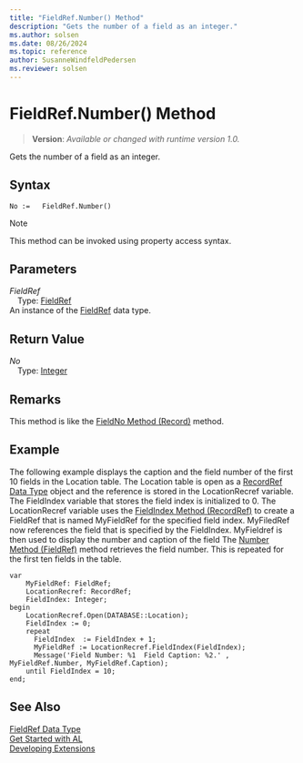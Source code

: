 ```yaml
---
title: "FieldRef.Number() Method"
description: "Gets the number of a field as an integer."
ms.author: solsen
ms.date: 08/26/2024
ms.topic: reference
author: SusanneWindfeldPedersen
ms.reviewer: solsen
---
```

[//]: # (START>DO_NOT_EDIT)
[//]: # (IMPORTANT:Do not edit any of the content between here and the END>DO_NOT_EDIT.)
[//]: # (Any modifications should be made in the .xml files in the ModernDev repo.)
# FieldRef.Number() Method
> **Version**: _Available or changed with runtime version 1.0._

Gets the number of a field as an integer.


## Syntax
```AL
No :=   FieldRef.Number()
```
> [!NOTE]
> This method can be invoked using property access syntax.
## Parameters
*FieldRef*  
&emsp;Type: [FieldRef](fieldref-data-type.md)  
An instance of the [FieldRef](fieldref-data-type.md) data type.  

## Return Value
*No*  
&emsp;Type: [Integer](../integer/integer-data-type.md)  



[//]: # (IMPORTANT: END>DO_NOT_EDIT)

## Remarks

This method is like the [FieldNo Method \(Record\)](../../methods-auto/record/record-fieldno-method.md) method.  
  
## Example

The following example displays the caption and the field number of the first 10 fields in the Location table. The Location table is open as a [RecordRef Data Type](../recordref/recordref-data-type.md) object and the reference is stored in the LocationRecref variable. The FieldIndex variable that stores the field index is initialized to 0. The LocationRecref variable uses the [FieldIndex Method \(RecordRef\)](../recordref/recordref-fieldindex-method.md) to create a FieldRef that is named MyFieldRef for the specified field index. MyFiledRef now references the field that is specified by the FieldIndex. MyFieldref is then used to display the number and caption of the field The [Number Method \(FieldRef\)](fieldref-number-method.md) method retrieves the field number. This is repeated for the first ten fields in the table.
 
```al
var
    MyFieldRef: FieldRef;
    LocationRecref: RecordRef;
    FieldIndex: Integer;
begin
    LocationRecref.Open(DATABASE::Location);  
    FieldIndex := 0;  
    repeat  
      FieldIndex  := FieldIndex + 1;  
      MyFieldRef := LocationRecref.FieldIndex(FieldIndex);  
      Message('Field Number: %1  Field Caption: %2.' , MyFieldRef.Number, MyFieldRef.Caption);  
    until FieldIndex = 10;  
end;
```  
  
## See Also
[FieldRef Data Type](fieldref-data-type.md)  
[Get Started with AL](../../devenv-get-started.md)  
[Developing Extensions](../../devenv-dev-overview.md)